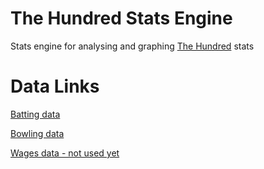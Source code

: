
# The Hundred Stats Engine

Stats engine for analysing and graphing [The Hundred](https://www.thehundred.com/) stats

# Data Links

[Batting data](https://cricketarchive.com/thecricketer/Events/The_Mens_Hundred_2021/Batting_by_Average.html/)

[Bowling data](https://cricketarchive.com/thecricketer/Events/The_Mens_Hundred_2021/Bowling_by_Average.html/)

[Wages data - not used yet](https://www.bbc.co.uk/sport/cricket/50109006/)
